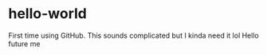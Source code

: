 # hello-world
First time using GitHub. This sounds complicated but I kinda need it lol
Hello future me
